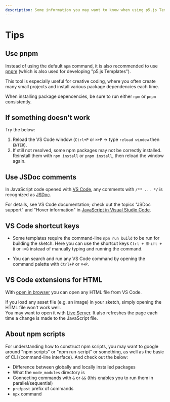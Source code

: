 ```yaml
---
description: Some information you may want to know when using p5.js Templates.
---
```


# Tips

## Use pnpm

Instead of using the default `npm` command, it is also recommended to use [pnpm](https://pnpm.js.org/) (which is also used for developing "p5.js Templates").

This tool is especially useful for creative coding, where you often create many small projects and install various package dependencies each time.

When installing package depencencies, be sure to run either `npm` or `pnpm` consistently.

## If something doesn't work

Try the below:

1. Reload the VS Code window (`Ctrl+P` or `⌘+P` -> type `reload window` then `ENTER`).
2. If still not resolved, some npm packages may not be correctly installed.  
Reinstall them with `npm install` or `pnpm install`, then reload the window again.

## Use JSDoc comments

In JavaScript code opened with [VS Code](https://code.visualstudio.com/), any comments with `/** ... */` is recognized as [JSDoc](https://jsdoc.app/).

For details, see VS Code documentation; check out the topics "JSDoc support" and "Hover information" in [JavaScript in Visual Studio Code](https://code.visualstudio.com/docs/languages/javascript).

## VS Code shortcut keys

- Some templates require the command-line `npm run build` to be run for building the sketch. Here you can use the shortcut keys `Ctrl + Shift + B` or `⇧⌘B` instead of manually typing and running the command.

- You can search and run any VS Code command by opening the command palette with `Ctrl+P` or `⌘+P`.

## VS Code extensions for HTML

With [open in browser](https://marketplace.visualstudio.com/items?itemName=techer.open-in-browser) you can open any HTML file from VS Code.

If you load any asset file (e.g. an image) in your sketch, simply opening the HTML file won't work well.  
You may want to open it with [Live Server](https://marketplace.visualstudio.com/items?itemName=ritwickdey.LiveServer). It also refreshes the page each time a change is made to the JavaScript file.

## About npm scripts

For understanding how to construct npm scripts, you may want to google around "npm scripts" or "npm run-script" or something, as well as the basic of CLI (command-line interface). And check out the below:

- Difference between globally and locally installed packages
- What the `node_modules` directory is
- Connecting commands with `&` or `&&` (this enables you to run them in parallel/sequential)
- `pre`/`post` prefix of commands
- `npx` command

